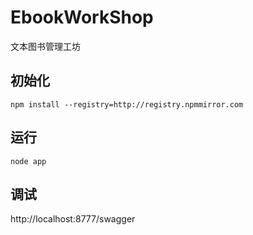 # EbookWorkShop
文本图书管理工坊

## 初始化
```
npm install --registry=http://registry.npmmirror.com
```

## 运行
```
node app
```

## 调试
http://localhost:8777/swagger

